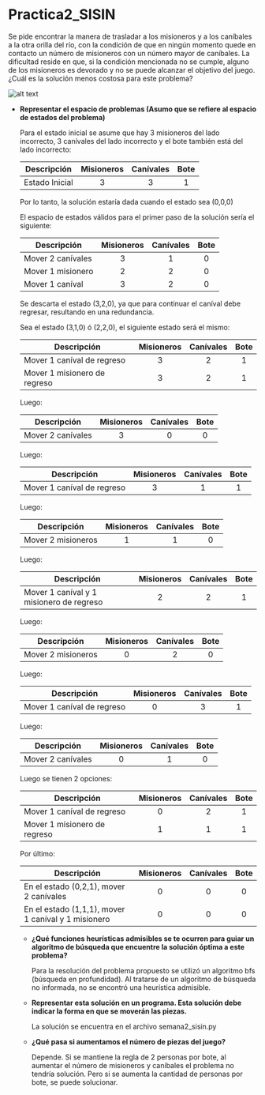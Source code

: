 # Practica2_SISIN

Se pide encontrar la manera de trasladar a los misioneros y a los caníbales a la otra orilla del río, con la condición de que en ningún momento quede en contacto un número de misioneros con un número mayor de caníbales.  La dificultad reside en que, si la condición mencionada no se cumple, alguno de los misioneros es devorado y no se puede alcanzar el objetivo del juego. ¿Cuál es la solución menos costosa para este problema?

![alt text](https://miro.medium.com/max/829/1*lrYS8lSDLJdUGCmgnCxkTg.png "Misioneros y canívales")

* **Representar el espacio de problemas (Asumo que se refiere al espacio de estados del problema)**

  Para el estado inicial se asume que hay 3 misioneros del lado incorrecto, 3 canívales del lado incorrecto y el bote también está del lado         incorrecto:

  Descripción | Misioneros | Canívales | Bote
  --- | :---: | :---: | :---:
  Estado Inicial | 3 | 3 | 1
  
  Por lo tanto, la solución estaría dada cuando el estado sea (0,0,0)
  
  El espacio de estados válidos para el primer paso de la solución sería el siguiente:
  
  Descripción | Misioneros | Canívales | Bote
  --- | :---: | :---: | :---:
  Mover 2 canívales | 3 | 1 | 0
  Mover 1 misionero | 2 | 2 | 0
  Mover 1 caníval | 3 | 2 | 0
  
  Se descarta el estado (3,2,0), ya que para continuar el caníval debe regresar, resultando en una redundancia.
  
  Sea el estado (3,1,0) ó (2,2,0), el siguiente estado será el mismo:
  
  Descripción | Misioneros | Canívales | Bote
  --- | :---: | :---: | :---:
  Mover 1 caníval de regreso | 3 | 2 | 1
  Mover 1 misionero de regreso | 3 | 2 | 1
  
  Luego:
  
  Descripción | Misioneros | Canívales | Bote
  --- | :---: | :---: | :---:
  Mover 2 canívales | 3 | 0 | 0
  
  Luego:
  
  Descripción | Misioneros | Canívales | Bote
  --- | :---: | :---: | :---:
  Mover 1 caníval de regreso | 3 | 1 | 1
  
  Luego:
  
  Descripción | Misioneros | Canívales | Bote
  --- | :---: | :---: | :---:
  Mover 2 misioneros | 1 | 1 | 0
  
  Luego:
  
  Descripción | Misioneros | Canívales | Bote
  --- | :---: | :---: | :---:
  Mover 1 caníval y 1 misionero de regreso | 2 | 2 | 1
  
  Luego:
  
  Descripción | Misioneros | Canívales | Bote
  --- | :---: | :---: | :---:
  Mover 2 misioneros | 0 | 2 | 0
  
  Luego:
  
  Descripción | Misioneros | Canívales | Bote
  --- | :---: | :---: | :---:
  Mover 1 caníval de regreso | 0 | 3 | 1
  
  Luego:
  
  Descripción | Misioneros | Canívales | Bote
  --- | :---: | :---: | :---:
  Mover 2 canívales | 0 | 1 | 0
  
  Luego se tienen 2 opciones:
  
  Descripción | Misioneros | Canívales | Bote
  --- | :---: | :---: | :---:
  Mover 1 caníval de regreso | 0 | 2 | 1
  Mover 1 misionero de regreso | 1 | 1 | 1
  
  Por último:
  
  Descripción | Misioneros | Canívales | Bote
  --- | :---: | :---: | :---:
  En el estado (0,2,1), mover 2 canívales | 0 | 0 | 0
  En el estado (1,1,1), mover 1 caníval y 1 misionero | 0 | 0 | 0
  
  * **¿Qué funciones heurísticas admisibles se te ocurren para guiar un algoritmo de búsqueda que encuentre la solución óptima a este problema?**
  
    Para la resolución del problema propuesto se utilizó un algoritmo bfs (búsqueda en profundidad). Al tratarse de un algoritmo de búsqueda no informada, no se encontró una heurística admisible.
    
  * **Representar esta solución en un programa. Esta solución debe indicar la forma en que se moverán las piezas.**
  
    La solución se encuentra en el archivo semana2_sisin.py
    
  * **¿Qué pasa si aumentamos el número de piezas del juego?**
  
    Depende. Si se mantiene la regla de 2 personas por bote, al aumentar el número de misioneros y caníbales el problema no tendría solución. Pero si se aumenta la cantidad de personas por bote, se puede solucionar.
